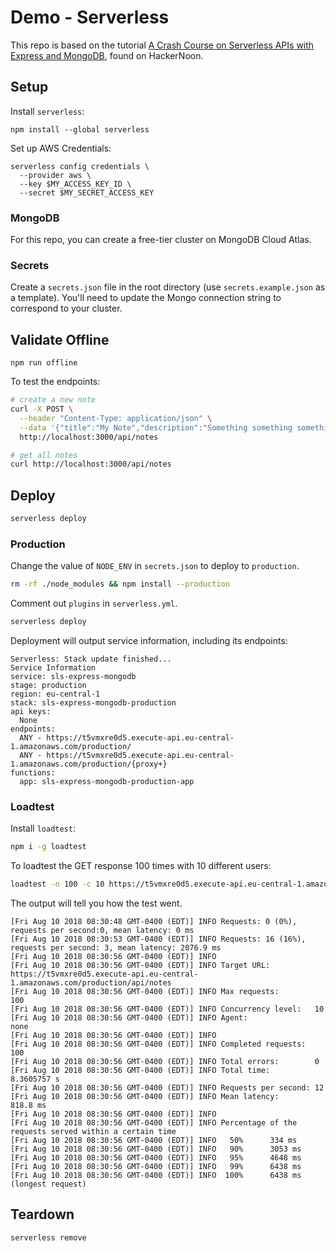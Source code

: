 # Demo - Serverless

This repo is based on the tutorial [A Crash Course on Serverless APIs with Express and MongoDB](https://hackernoon.com/a-crash-course-on-serverless-apis-with-express-and-mongodb-77774f7730fe), found on HackerNoon.

## Setup

Install `serverless`:

```
npm install --global serverless
```

Set up AWS Credentials:

```
serverless config credentials \
  --provider aws \
  --key $MY_ACCESS_KEY_ID \
  --secret $MY_SECRET_ACCESS_KEY
```

### MongoDB

For this repo, you can create a free-tier cluster on MongoDB Cloud Atlas.

### Secrets

Create a `secrets.json` file in the root directory (use `secrets.example.json` as a template). You'll need to update the Mongo connection string to correspond to your cluster.

## Validate Offline

```
npm run offline
```

To test the endpoints:

```sh
# create a new note
curl -X POST \
  --header "Content-Type: application/json" \
  --data '{"title":"My Note","description":"Something something something"}' \
  http://localhost:3000/api/notes
```

```sh
# get all notes
curl http://localhost:3000/api/notes
```

## Deploy

```sh
serverless deploy
```

### Production

Change the value of `NODE_ENV` in `secrets.json` to deploy to `production`.

```sh
rm -rf ./node_modules && npm install --production
```

Comment out `plugins` in `serverless.yml`.

```sh
serverless deploy
```

Deployment will output service information, including its endpoints:

```
Serverless: Stack update finished...
Service Information
service: sls-express-mongodb
stage: production
region: eu-central-1
stack: sls-express-mongodb-production
api keys:
  None
endpoints:
  ANY - https://t5vmxre0d5.execute-api.eu-central-1.amazonaws.com/production/
  ANY - https://t5vmxre0d5.execute-api.eu-central-1.amazonaws.com/production/{proxy+}
functions:
  app: sls-express-mongodb-production-app
```

### Loadtest

Install `loadtest`:

```sh
npm i -g loadtest
```

To loadtest the GET response 100 times with 10 different users:

```sh
loadtest -n 100 -c 10 https://t5vmxre0d5.execute-api.eu-central-1.amazonaws.com/production/api/notes
```

The output will tell you how the test went.

```
[Fri Aug 10 2018 08:30:48 GMT-0400 (EDT)] INFO Requests: 0 (0%), requests per second:0, mean latency: 0 ms
[Fri Aug 10 2018 08:30:53 GMT-0400 (EDT)] INFO Requests: 16 (16%), requests per second: 3, mean latency: 2076.9 ms
[Fri Aug 10 2018 08:30:56 GMT-0400 (EDT)] INFO
[Fri Aug 10 2018 08:30:56 GMT-0400 (EDT)] INFO Target URL:          https://t5vmxre0d5.execute-api.eu-central-1.amazonaws.com/production/api/notes
[Fri Aug 10 2018 08:30:56 GMT-0400 (EDT)] INFO Max requests:        100
[Fri Aug 10 2018 08:30:56 GMT-0400 (EDT)] INFO Concurrency level:   10
[Fri Aug 10 2018 08:30:56 GMT-0400 (EDT)] INFO Agent:               none
[Fri Aug 10 2018 08:30:56 GMT-0400 (EDT)] INFO
[Fri Aug 10 2018 08:30:56 GMT-0400 (EDT)] INFO Completed requests:  100
[Fri Aug 10 2018 08:30:56 GMT-0400 (EDT)] INFO Total errors:        0
[Fri Aug 10 2018 08:30:56 GMT-0400 (EDT)] INFO Total time:          8.3605757 s
[Fri Aug 10 2018 08:30:56 GMT-0400 (EDT)] INFO Requests per second: 12
[Fri Aug 10 2018 08:30:56 GMT-0400 (EDT)] INFO Mean latency:        818.8 ms
[Fri Aug 10 2018 08:30:56 GMT-0400 (EDT)] INFO
[Fri Aug 10 2018 08:30:56 GMT-0400 (EDT)] INFO Percentage of the requests served within a certain time
[Fri Aug 10 2018 08:30:56 GMT-0400 (EDT)] INFO   50%      334 ms
[Fri Aug 10 2018 08:30:56 GMT-0400 (EDT)] INFO   90%      3053 ms
[Fri Aug 10 2018 08:30:56 GMT-0400 (EDT)] INFO   95%      4648 ms
[Fri Aug 10 2018 08:30:56 GMT-0400 (EDT)] INFO   99%      6438 ms
[Fri Aug 10 2018 08:30:56 GMT-0400 (EDT)] INFO  100%      6438 ms (longest request)
```

## Teardown

```sh
serverless remove
```

